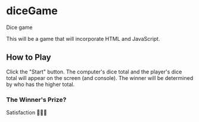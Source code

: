 # diceGame

Dice game

This will be a game that will incorporate HTML and JavaScript.

## How to Play

Click the "Start" button. The computer's dice total and the player's dice total will appear on the screen (and console). The winner will be determined by who has the higher total.

### The Winner's Prize?

Satisfaction 🤷🏻‍♀️
